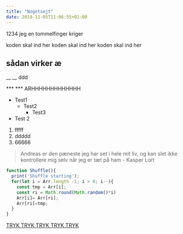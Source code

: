 ```yaml
---
title: "Nogetsejt"
date: 2019-11-05T11:06:55+01:00
---
```


1234 jeg en tommelfinger kriger

koden skal ind her koden skal ind her koden skal ind her

## sådan virker æ

__ __ ddd

*** *** ARHHHHHHHHHHHHH

- Test1
    - Test2
        - Test3
- Test 2



1. fffff
2. ddddd
3. 66666

> Andreas er den pæneste jeg har set i hele mit liv, og kan slet ikke kontrollere mig selv når jeg er tæt på ham - Kasper Lort

```js
function Shuffle(){
  print('Shuffle starting');
  for(let i = Arr.length -1; i > 0; i--){
    const tmp = Arr[i];
    const ri = Math.round(Math.random()*i)
    Arr[i]= Arr[ri];
    Arr[ri]=tmp;
  } 
}
```

[TRYK TRYK TRYK TRYK TRYK](https://help.github.com/en/github/writing-on-github/basic-writing-and-formatting-syntax "D")
